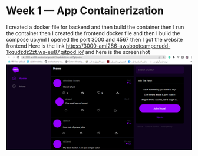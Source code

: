 # Week 1 — App Containerization
I created a docker file for backend and then build the container then I run the container
then I created the frontend docker file and then I build the compose up.yml
I opened the port 3000 and 4567
then I got the website frontend
Here is the link https://3000-aml286-awsbootcampcrudd-1kqudzdz2zt.ws-eu87.gitpod.io/
and here is the screenshot 
  ![website frontend image](assets/websitelink.PNG)
  
